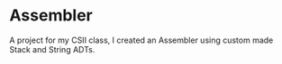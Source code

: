 # Assembler
A project for my CSII class, I created an Assembler using custom made Stack and String ADTs.
